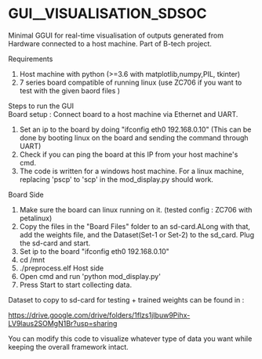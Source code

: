 # GUI__VISUALISATION_SDSOC
Minimal GGUI for real-time visualisation of outputs generated from Hardware connected to a host machine. Part of B-tech project.  

Requirements
  1. Host machine with python (>=3.6 with matplotlib,numpy,PIL, tkinter)
  2. 7 series board compatible of running linux (use ZC706 if you want to test with the given baord files )

Steps to run the GUI  
Board setup : Connect board to a host machine via Ethernet and UART. 
  1. Set an ip to the board by  doing "ifconfig eth0 192.168.0.10" (This can be done by booting linux on the board and sending the command through UART)
  2. Check if you can ping the board at this IP from your host machine's cmd.
  3. The code is written for a windows host machine. For a linux machine, replacing 'pscp' to 'scp' in the mod_display.py should work.  
  
Board Side
1. Make sure the board can linux running on it. (tested config : ZC706 with petalinux)
2. Copy the files in the "Board Files" folder to an sd-card.ALong with that, add the weights file, and the Dataset(Set-1 or Set-2) to the sd_card. Plug the sd-card and start.
3. Set ip to the board "ifconfig eth0 192.168.0.10"
4. cd /mnt
5. ./preprocess.elf
Host side  
6. Open cmd and run 'python mod_display.py'
7. Press Start to start collecting data.

Dataset to copy to sd-card for testing + trained weights can be found in :

https://drive.google.com/drive/folders/1flzs1jIbuw9Pihx-LV9laus2SOMgN1Br?usp=sharing



You can modify this code to visualize whatever type of data you want while keeping the overall framework intact.

